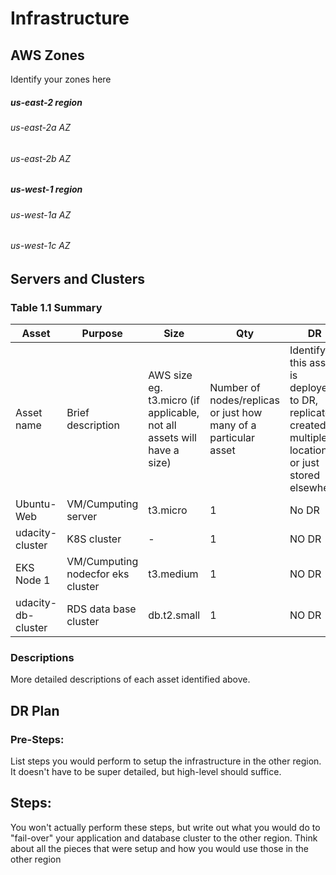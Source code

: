 # Infrastructure

## AWS Zones
Identify your zones here
##### us-east-2 region 
###### us-east-2a AZ
###### us-east-2b AZ
##### us-west-1 region
###### us-west-1a AZ
###### us-west-1c AZ

## Servers and Clusters

### Table 1.1 Summary
| Asset              | Purpose                           | Size                                                                   | Qty                                                             | DR                                                                                                           |
|--------------------|-----------------------------------|------------------------------------------------------------------------|-----------------------------------------------------------------|--------------------------------------------------------------------------------------------------------------|
| Asset name         | Brief description                 | AWS size eg. t3.micro (if applicable, not all assets will have a size) | Number of nodes/replicas or just how many of a particular asset | Identify if this asset is deployed to DR, replicated, created in multiple locations or just stored elsewhere |
| Ubuntu-Web         | VM/Cumputing server               | t3.micro                                                               | 1                                                               | No DR                                                                                                        |
| udacity-cluster    | K8S cluster                       | -                                                                      | 1                                                               | NO DR                                                                                                        |
| EKS Node 1         | VM/Cumputing nodecfor eks cluster | t3.medium                                                              | 1                                                               | NO DR                                                                                                        |
| udacity-db-cluster | RDS data base cluster             | db.t2.small                                                            | 1                                                               | NO DR                                                                                                        |


### Descriptions
More detailed descriptions of each asset identified above.

## DR Plan
### Pre-Steps:
List steps you would perform to setup the infrastructure in the other region. It doesn't have to be super detailed, but high-level should suffice.

## Steps:
You won't actually perform these steps, but write out what you would do to "fail-over" your application and database cluster to the other region. Think about all the pieces that were setup and how you would use those in the other region
